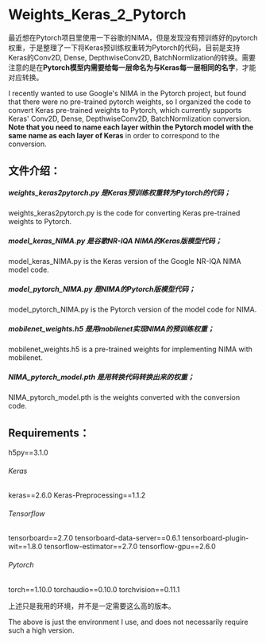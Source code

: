 # Weights_Keras_2_Pytorch

最近想在Pytorch项目里使用一下谷歌的NIMA，但是发现没有预训练好的pytorch权重，于是整理了一下将Keras预训练权重转为Pytorch的代码，目前是支持Keras的Conv2D, Dense, DepthwiseConv2D, BatchNormlization的转换。需要注意的是在**Pytorch模型内需要给每一层命名为与Keras每一层相同的名字**，才能对应转换。

I recently wanted to use Google's NIMA in the Pytorch project, but found that there were no pre-trained pytorch weights, so I organized the code to convert Keras pre-trained weights to Pytorch, which currently supports Keras' Conv2D, Dense, DepthwiseConv2D, BatchNormlization conversion. **Note that you need to name each layer within the Pytorch model with the same name as each layer of Keras** in order to correspond to the conversion.

## 文件介绍：

##### weights_keras2pytorch.py 是Keras预训练权重转为Pytorch的代码；

weights_keras2pytorch.py is the code for converting Keras pre-trained weights to Pytorch.



##### model_keras_NIMA.py 是谷歌NR-IQA NIMA的Keras版模型代码；

model_keras_NIMA.py is the Keras version of the Google NR-IQA NIMA model code.



##### model_pytorch_NIMA.py 是NIMA的Pytorch版模型代码；

model_pytorch_NIMA.py is the Pytorch version of the model code for NIMA.



##### mobilenet_weights.h5 是用mobilenet实现NIMA的预训练权重；

mobilenet_weights.h5 is a pre-trained weights for implementing NIMA with mobilenet.



##### NIMA_pytorch_model.pth 是用转换代码转换出来的权重；

NIMA_pytorch_model.pth is the weights converted with the conversion code.



## Requirements：

h5py==3.1.0

###### Keras

keras==2.6.0
Keras-Preprocessing==1.1.2

###### Tensorflow

tensorboard==2.7.0
tensorboard-data-server==0.6.1
tensorboard-plugin-wit==1.8.0
tensorflow-estimator==2.7.0
tensorflow-gpu==2.6.0

###### Pytorch

torch==1.10.0
torchaudio==0.10.0
torchvision==0.11.1



上述只是我用的环境，并不是一定需要这么高的版本。

The above is just the environment I use, and does not necessarily require such a high version.
